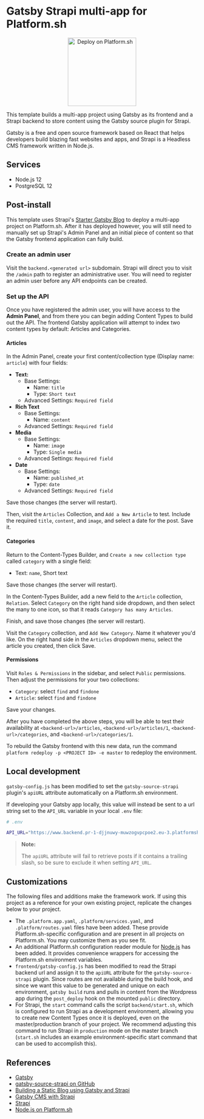 # Gatsby Strapi multi-app for Platform.sh

<p align="center">
<a href="https://console.platform.sh/projects/create-project?template=https://raw.githubusercontent.com/platformsh/template-builder/master/templates/gatsby-strapi/.platform.template.yaml&utm_content=gatsby-strapi&utm_source=github&utm_medium=button&utm_campaign=deploy_on_platform">
    <img src="https://platform.sh/images/deploy/lg-blue.svg" alt="Deploy on Platform.sh" width="180px" />
</a>
</p>

This template builds a multi-app project using Gatsby as its frontend and a Strapi backend to store content using the Gatsby source plugin for Strapi.

Gatsby is a free and open source framework based on React that helps developers build blazing fast websites and apps, and Strapi is a Headless CMS framework written in Node.js.

## Services

* Node.js 12
* PostgreSQL 12

## Post-install

This template uses Strapi's [Starter Gatsby Blog](https://github.com/strapi/strapi-starter-gatsby-blog) to deploy a multi-app project on Platform.sh. After it has deployed however, you will still need to manually set up Strapi's Admin Panel and an initial piece of content so that the Gatsby frontend application can fully build.

### Create an admin user

Visit the `backend.<generated url>` subdomain. Strapi will direct you to visit the `/admin` path to register an administrative user. You will need to register an admin user before any API endpoints can be created.

### Set up the API
Once you have registered the admin user, you will have access to the **Admin Panel**, and from there you can begin adding Content Types to build out the API.
The frontend Gatsby application will attempt to index two content types by default: Articles and Categories.

#### Articles

In the Admin Panel, create your first content/collection type (Display name: `article`) with four fields:

- **Text:**
  - Base Settings:
    - Name: `title`
    - Type: `Short text`
  - Advanced Settings: `Required field`
- **Rich Text**
  - Base Settings:
    - Name: `content`
  - Advanced Settings: `Required field`
- **Media**
  - Base Settings:
    - Name: `image`
    - Type: `Single media`
  - Advanced Settings: `Required field`
- **Date**
  - Base Settings:
    - Name: `published_at`
    - Type: `date`
  - Advanced Settings: `Required field`

Save those changes (the server will restart).

Then, visit the `Articles` Collection, and `Add a New Article` to test. Include the required `title`, `content`, and `image`, and select a date for the post. Save it.

#### Categories

Return to the Content-Types Builder, and `Create a new collection type` called `category` with a single field:

- Text: `name`, Short text

Save those changes (the server will restart).

In the Content-Types Builder, add a new field to the `Article` collection, `Relation`. Select `Category` on the right hand side dropdown, and then select the many to one icon, so that it reads `Category has many Articles`.

Finish, and save those changes (the server will restart).

Visit the `Category` collection, and `Add New Category`. Name it whatever you'd like. On the right hand side in the `Articles` dropdown menu, select the article you created, then click Save.

#### Permissions

Visit `Roles & Permissions` in the sidebar, and select `Public` permissions. Then adjust the permissions for your two collections:

  - `Category`: select `find` and `findone`
  - `Article`: select `find` and `findone`

Save your changes.

After you have completed the above steps, you will be able to test their availability at `<backend-url>/articles`, `<backend-url>/articles/1`, `<backend-url>/categories`, and `<backend-url>/categories/1`.

To rebuild the Gatsby frontend with this new data, run the command `platform redeploy -p <PROJECT ID> -e master` to redeploy the environment.

## Local development

`gatsby-config.js` has been modified to set the `gatsby-source-strapi` plugin's `apiURL` attribute automatically on a Platform.sh environment.

If developing your Gatsby app locally, this value will instead be sent to a url string set to the `API_URL` variable in your local `.env` file:

```bash
# .env

API_URL="https://www.backend.pr-1-djjnuwy-muwzogvpcpoe2.eu-3.platformsh.site"
```

> **Note:**
>
> The `apiURL` attribute will fail to retrieve posts if it contains a trailing slash, so be sure to exclude it when setting `API_URL`.

## Customizations

The following files and additions make the framework work.  If using this project as a reference for your own existing project, replicate the changes below to your project.

* The `.platform.app.yaml`, `.platform/services.yaml`, and `.platform/routes.yaml` files have been added.  These provide Platform.sh-specific configuration and are present in all projects on Platform.sh.  You may customize them as you see fit.
* An additional Platform.sh configuration reader module for [Node.js](https://github.com/platformsh/config-reader-nodejs) has been added. It provides convenience wrappers for accessing the Platform.sh environment variables.
* `frontend/gatsby-config.js` has been modified to read the Strapi backend url and assign it to the `apiURL` attribute for the `gatsby-source-strapi` plugin. Since routes are not available during the build hook, and since we want this value to be generated and unique on each environment, `gatsby build` runs and pulls in content from the Wordpress app during the `post_deploy` hook on the mounted `public` directory.
* For Strapi, the `start` command calls the script `backend/start.sh`, which is configured to run Strapi as a development environment, allowing you to create new Content Types once it is deployed, even on the master/production branch of your project. We recommend adjusting this command to run Strapi in `production` mode on the master branch (`start.sh` includes an example environment-specific start command that can be used to accomplish this).

## References

* [Gatsby](https://www.gatsbyjs.org/)
* [gatsby-source-strapi on GitHub](https://github.com/strapi/gatsby-source-strapi)
* [Building a Static Blog using Gatsby and Strapi](https://strapi.io/blog/build-a-static-blog-with-gatsby-and-strapi)
* [Gatsby CMS with Strapi](https://strapi.io/gatsby-cms)
* [Strapi](https://strapi.io/)
* [Node.js on Platform.sh](https://docs.platform.sh/languages/nodejs.html)
